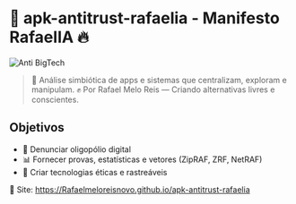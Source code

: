# 📛 apk-antitrust-rafaelia - Manifesto RafaelIA 🔥
![Anti BigTech](https://raw.githubusercontent.com/Rafaelmeloreisnovo/assets/main/oligopolio.png)

> 🔎 Análise simbiótica de apps e sistemas que centralizam, exploram e manipulam.
> ✊ Por Rafael Melo Reis — Criando alternativas livres e conscientes.

## Objetivos
- 🚨 Denunciar oligopólio digital
- 📊 Fornecer provas, estatísticas e vetores (ZipRAF, ZRF, NetRAF)
- 🤖 Criar tecnologias éticas e rastreáveis

📎 Site: https://Rafaelmeloreisnovo.github.io/apk-antitrust-rafaelia
